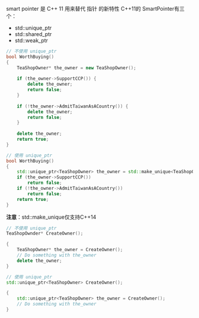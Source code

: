 smart pointer 是 C++ 11 用来替代 指针 的新特性
C++11的 SmartPointer有三个：
+ std::unique_ptr
+ std::shared_ptr
+ std::weak_ptr

```cpp
// 不使用 unique_ptr
bool WorthBuying()
{
    TeaShopOwner* the_owner = new TeaShopOwner();
    
    if (the_owner->SupportCCP()) {
        delete the_owner;
        return false;
    }
    
    if (!the_owner->AdmitTaiwanAsACountry()) {
        delete the_owner;
        return false;
    }
    
    delete the_owner;
    return true;
}

// 使用 unique_ptr
bool WorthBuying()
{
    std::unique_ptr<TeaShopOwner> the_owner = std::make_unique<TeaShopOwner>();
    if (the_owner->SupportCCP())
        return false;
    if (!the_owner->AdmitTaiwanAsACountry())
        return false;
    return true;
}
```
**注意**：std::make_unique仅支持C++14


```cpp
// 不使用 unique_ptr
TeaShopOwnder* CreateOwner();

{
    TeaShopOwner* the_owner = CreateOwner();
    // Do something with the_owner
    delete the_owner;
}

// 使用 unique_ptr
std::unique_ptr<TeaShopOwner> CreateOwner();

{
    std::unique_ptr<TeaShopOwner> the_owner = CreateOwner();
    // Do something with the_owner
}
```